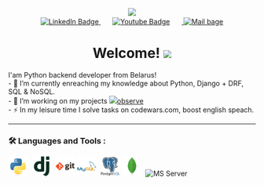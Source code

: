 <link rel="stylesheet" href="https://cdnjs.cloudflare.com/ajax/libs/font-awesome/6.2.0/css/all.min.css">

<div id="header" align="center">
<img src = "https://bobrenok.oc3.ru/11/img/anim-ico-arrow-down.gif" width="150"/>
</div>

<div id="badges" align="center">
<a href="https://www.linkedin.com/in/dimatatarinami/">
    <img src="https://upload.wikimedia.org/wikipedia/commons/thumb/f/f8/LinkedIn_icon_circle.svg/1200px-LinkedIn_icon_circle.svg.png" alt="LinkedIn Badge" width="70"/>
  </a>
  
  <a href="https://t.me/dimatatatarin">
    <img src="https://upload.wikimedia.org/wikipedia/commons/thumb/8/82/Telegram_logo.svg/2048px-Telegram_logo.svg.png" alt="Youtube Badge" width="70" style="margin-left:24px; margin-right:24px;"/>
  </a>
  
  <a href="mailto:dmitriyseur@gmail.com@gmail.com">
    <img src="https://static.vecteezy.com/system/resources/previews/010/151/138/non_2x/email-and-mail-icon-sign-symbol-design-free-png.png" alt="Mail bage" width="70" />
  </a>
</div>

<h1 align="center">
  Welcome!
  <img src="https://media.giphy.com/media/hvRJCLFzcasrR4ia7z/giphy.gif" width="30px"/>
</h1>

<div id="aboutMe">
I'am Python backend developer from Belarus!
<br/>
- 🌱 I’m currently enreaching my knowledge about Python, Django + DRF, SQL & NoSQL.
<br/>
- 🔭 I’m  working on my projects <a href="https://github.com/cyber-tatarin?tab=repositories">
<img src="https://www.freeiconspng.com/uploads/blue-idea-icon-18.png" width="17px">observe<a/>
<br/>
- ⚡ In my leisure time I solve tasks on codewars.com, boost english speach.
</div>

---
### :hammer_and_wrench: Languages and Tools :
<div>
  <img src="https://github.com/devicons/devicon/blob/master/icons/python/python-original.svg" title="Python" alt="Python" width="40" height="40"/>&nbsp;
  <img src="https://github.com/devicons/devicon/blob/master/icons/django/django-plain.svg" title="Django" alt="Django" width="40" height="40"/>&nbsp;
  <img src="https://github.com/devicons/devicon/blob/master/icons/git/git-original-wordmark.svg" title="Git" alt="Git" width="40" height="40"/>
  <img src="https://github.com/devicons/devicon/blob/master/icons/mysql/mysql-original-wordmark.svg" title="MySQL"  alt="MySQL" width="40" height="40"/>&nbsp;
  <img src="https://raw.githubusercontent.com/devicons/devicon/1119b9f84c0290e0f0b38982099a2bd027a48bf1/icons/postgresql/postgresql-original-wordmark.svg" title="PostrgeSQL"  alt="PostrgeSQL" width="40" height="40">
  <img src="https://github.com/devicons/devicon/blob/master/icons/mongodb/mongodb-original.svg" title="MongoDB" alt="MongoDB" height="40"/>&nbsp;
  <img src="https://brandslogos.com/wp-content/uploads/thumbs/microsoft-sql-server-logo-vector.svg" title="MS SQL Server" alt="MS Server" height="40">
</div>


